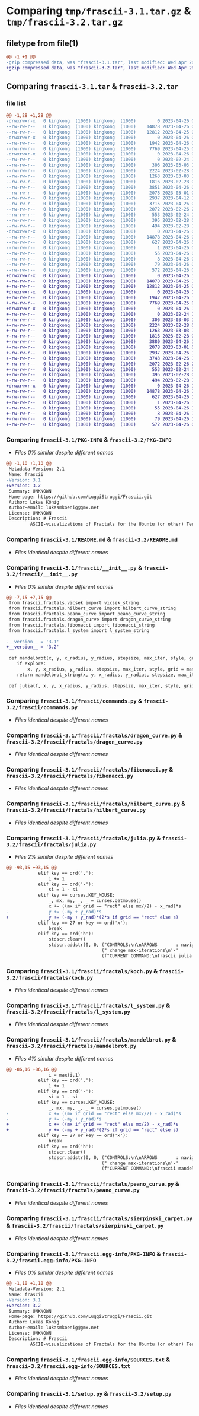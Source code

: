 # Comparing `tmp/frascii-3.1.tar.gz` & `tmp/frascii-3.2.tar.gz`

## filetype from file(1)

```diff
@@ -1 +1 @@
-gzip compressed data, was "frascii-3.1.tar", last modified: Wed Apr 26 08:09:30 2023, max compression
+gzip compressed data, was "frascii-3.2.tar", last modified: Wed Apr 26 12:54:33 2023, max compression
```

## Comparing `frascii-3.1.tar` & `frascii-3.2.tar`

### file list

```diff
@@ -1,28 +1,28 @@
-drwxrwxr-x   0 kingkong  (1000) kingkong  (1000)        0 2023-04-26 08:09:30.832856 frascii-3.1/
--rw-rw-r--   0 kingkong  (1000) kingkong  (1000)    14878 2023-04-26 08:09:30.832856 frascii-3.1/PKG-INFO
--rw-rw-r--   0 kingkong  (1000) kingkong  (1000)    12812 2023-04-25 07:40:51.000000 frascii-3.1/README.md
-drwxrwxr-x   0 kingkong  (1000) kingkong  (1000)        0 2023-04-26 08:09:30.832856 frascii-3.1/frascii/
--rw-rw-r--   0 kingkong  (1000) kingkong  (1000)     1942 2023-04-26 08:09:19.000000 frascii-3.1/frascii/__init__.py
--rw-rw-r--   0 kingkong  (1000) kingkong  (1000)     7769 2023-04-25 07:40:17.000000 frascii-3.1/frascii/commands.py
-drwxrwxr-x   0 kingkong  (1000) kingkong  (1000)        0 2023-04-26 08:09:30.832856 frascii-3.1/frascii/fractals/
--rw-rw-r--   0 kingkong  (1000) kingkong  (1000)        0 2023-02-24 11:27:22.000000 frascii-3.1/frascii/fractals/__init__.py
--rw-rw-r--   0 kingkong  (1000) kingkong  (1000)      306 2023-03-03 18:15:44.000000 frascii-3.1/frascii/fractals/cantor.py
--rw-rw-r--   0 kingkong  (1000) kingkong  (1000)     2224 2023-02-28 08:13:57.000000 frascii-3.1/frascii/fractals/dragon_curve.py
--rw-rw-r--   0 kingkong  (1000) kingkong  (1000)     1263 2023-03-03 18:15:51.000000 frascii-3.1/frascii/fractals/fibonacci.py
--rw-rw-r--   0 kingkong  (1000) kingkong  (1000)     1816 2023-02-28 08:12:17.000000 frascii-3.1/frascii/fractals/hilbert_curve.py
--rw-rw-r--   0 kingkong  (1000) kingkong  (1000)     3851 2023-04-26 08:08:49.000000 frascii-3.1/frascii/fractals/julia.py
--rw-rw-r--   0 kingkong  (1000) kingkong  (1000)     2078 2023-03-01 08:32:48.000000 frascii-3.1/frascii/fractals/koch.py
--rw-rw-r--   0 kingkong  (1000) kingkong  (1000)     2937 2023-04-12 12:34:18.000000 frascii-3.1/frascii/fractals/l_system.py
--rw-rw-r--   0 kingkong  (1000) kingkong  (1000)     3715 2023-04-26 08:09:03.000000 frascii-3.1/frascii/fractals/mandelbrot.py
--rw-rw-r--   0 kingkong  (1000) kingkong  (1000)     2072 2023-02-26 23:51:55.000000 frascii-3.1/frascii/fractals/peano_curve.py
--rw-rw-r--   0 kingkong  (1000) kingkong  (1000)      553 2023-02-24 11:50:58.000000 frascii-3.1/frascii/fractals/sierpinski_carpet.py
--rw-rw-r--   0 kingkong  (1000) kingkong  (1000)      395 2023-02-28 09:01:32.000000 frascii-3.1/frascii/fractals/sierpinski_triangle.py
--rw-rw-r--   0 kingkong  (1000) kingkong  (1000)      494 2023-02-28 14:05:15.000000 frascii-3.1/frascii/fractals/vicsek.py
-drwxrwxr-x   0 kingkong  (1000) kingkong  (1000)        0 2023-04-26 08:09:30.832856 frascii-3.1/frascii.egg-info/
--rw-rw-r--   0 kingkong  (1000) kingkong  (1000)    14878 2023-04-26 08:09:30.000000 frascii-3.1/frascii.egg-info/PKG-INFO
--rw-rw-r--   0 kingkong  (1000) kingkong  (1000)      627 2023-04-26 08:09:30.000000 frascii-3.1/frascii.egg-info/SOURCES.txt
--rw-rw-r--   0 kingkong  (1000) kingkong  (1000)        1 2023-04-26 08:09:30.000000 frascii-3.1/frascii.egg-info/dependency_links.txt
--rw-rw-r--   0 kingkong  (1000) kingkong  (1000)       55 2023-04-26 08:09:30.000000 frascii-3.1/frascii.egg-info/entry_points.txt
--rw-rw-r--   0 kingkong  (1000) kingkong  (1000)        8 2023-04-26 08:09:30.000000 frascii-3.1/frascii.egg-info/top_level.txt
--rw-rw-r--   0 kingkong  (1000) kingkong  (1000)       79 2023-04-26 08:09:30.832856 frascii-3.1/setup.cfg
--rw-rw-r--   0 kingkong  (1000) kingkong  (1000)      572 2023-04-26 07:39:57.000000 frascii-3.1/setup.py
+drwxrwxr-x   0 kingkong  (1000) kingkong  (1000)        0 2023-04-26 12:54:33.170385 frascii-3.2/
+-rw-rw-r--   0 kingkong  (1000) kingkong  (1000)    14878 2023-04-26 12:54:33.170385 frascii-3.2/PKG-INFO
+-rw-rw-r--   0 kingkong  (1000) kingkong  (1000)    12812 2023-04-25 07:40:51.000000 frascii-3.2/README.md
+drwxrwxr-x   0 kingkong  (1000) kingkong  (1000)        0 2023-04-26 12:54:33.170385 frascii-3.2/frascii/
+-rw-rw-r--   0 kingkong  (1000) kingkong  (1000)     1942 2023-04-26 12:54:11.000000 frascii-3.2/frascii/__init__.py
+-rw-rw-r--   0 kingkong  (1000) kingkong  (1000)     7769 2023-04-25 07:40:17.000000 frascii-3.2/frascii/commands.py
+drwxrwxr-x   0 kingkong  (1000) kingkong  (1000)        0 2023-04-26 12:54:33.170385 frascii-3.2/frascii/fractals/
+-rw-rw-r--   0 kingkong  (1000) kingkong  (1000)        0 2023-02-24 11:27:22.000000 frascii-3.2/frascii/fractals/__init__.py
+-rw-rw-r--   0 kingkong  (1000) kingkong  (1000)      306 2023-03-03 18:15:44.000000 frascii-3.2/frascii/fractals/cantor.py
+-rw-rw-r--   0 kingkong  (1000) kingkong  (1000)     2224 2023-02-28 08:13:57.000000 frascii-3.2/frascii/fractals/dragon_curve.py
+-rw-rw-r--   0 kingkong  (1000) kingkong  (1000)     1263 2023-03-03 18:15:51.000000 frascii-3.2/frascii/fractals/fibonacci.py
+-rw-rw-r--   0 kingkong  (1000) kingkong  (1000)     1816 2023-02-28 08:12:17.000000 frascii-3.2/frascii/fractals/hilbert_curve.py
+-rw-rw-r--   0 kingkong  (1000) kingkong  (1000)     3880 2023-04-26 12:53:36.000000 frascii-3.2/frascii/fractals/julia.py
+-rw-rw-r--   0 kingkong  (1000) kingkong  (1000)     2078 2023-03-01 08:32:48.000000 frascii-3.2/frascii/fractals/koch.py
+-rw-rw-r--   0 kingkong  (1000) kingkong  (1000)     2937 2023-04-26 10:11:08.000000 frascii-3.2/frascii/fractals/l_system.py
+-rw-rw-r--   0 kingkong  (1000) kingkong  (1000)     3743 2023-04-26 12:53:19.000000 frascii-3.2/frascii/fractals/mandelbrot.py
+-rw-rw-r--   0 kingkong  (1000) kingkong  (1000)     2072 2023-02-26 23:51:55.000000 frascii-3.2/frascii/fractals/peano_curve.py
+-rw-rw-r--   0 kingkong  (1000) kingkong  (1000)      553 2023-02-24 11:50:58.000000 frascii-3.2/frascii/fractals/sierpinski_carpet.py
+-rw-rw-r--   0 kingkong  (1000) kingkong  (1000)      395 2023-02-28 09:01:32.000000 frascii-3.2/frascii/fractals/sierpinski_triangle.py
+-rw-rw-r--   0 kingkong  (1000) kingkong  (1000)      494 2023-02-28 14:05:15.000000 frascii-3.2/frascii/fractals/vicsek.py
+drwxrwxr-x   0 kingkong  (1000) kingkong  (1000)        0 2023-04-26 12:54:33.170385 frascii-3.2/frascii.egg-info/
+-rw-rw-r--   0 kingkong  (1000) kingkong  (1000)    14878 2023-04-26 12:54:33.000000 frascii-3.2/frascii.egg-info/PKG-INFO
+-rw-rw-r--   0 kingkong  (1000) kingkong  (1000)      627 2023-04-26 12:54:33.000000 frascii-3.2/frascii.egg-info/SOURCES.txt
+-rw-rw-r--   0 kingkong  (1000) kingkong  (1000)        1 2023-04-26 12:54:33.000000 frascii-3.2/frascii.egg-info/dependency_links.txt
+-rw-rw-r--   0 kingkong  (1000) kingkong  (1000)       55 2023-04-26 12:54:33.000000 frascii-3.2/frascii.egg-info/entry_points.txt
+-rw-rw-r--   0 kingkong  (1000) kingkong  (1000)        8 2023-04-26 12:54:33.000000 frascii-3.2/frascii.egg-info/top_level.txt
+-rw-rw-r--   0 kingkong  (1000) kingkong  (1000)       79 2023-04-26 12:54:33.170385 frascii-3.2/setup.cfg
+-rw-rw-r--   0 kingkong  (1000) kingkong  (1000)      572 2023-04-26 07:39:57.000000 frascii-3.2/setup.py
```

### Comparing `frascii-3.1/PKG-INFO` & `frascii-3.2/PKG-INFO`

 * *Files 0% similar despite different names*

```diff
@@ -1,10 +1,10 @@
 Metadata-Version: 2.1
 Name: frascii
-Version: 3.1
+Version: 3.2
 Summary: UNKNOWN
 Home-page: https://github.com/LuggiStruggi/Frascii.git
 Author: Lukas König
 Author-email: lukasmkoenig@gmx.net
 License: UNKNOWN
 Description: # Frascii
         ASCII-visualizations of Fractals for the Ubuntu (or other) Terminal
```

### Comparing `frascii-3.1/README.md` & `frascii-3.2/README.md`

 * *Files identical despite different names*

### Comparing `frascii-3.1/frascii/__init__.py` & `frascii-3.2/frascii/__init__.py`

 * *Files 0% similar despite different names*

```diff
@@ -7,15 +7,15 @@
 from frascii.fractals.vicsek import vicsek_string
 from frascii.fractals.hilbert_curve import hilbert_curve_string
 from frascii.fractals.peano_curve import peano_curve_string
 from frascii.fractals.dragon_curve import dragon_curve_string
 from frascii.fractals.fibonacci import fibonacci_string
 from frascii.fractals.l_system import l_system_string
 
-__version__ = '3.1'
+__version__ = '3.2'
 
 def mandelbrot(x, y, x_radius, y_radius, stepsize, max_iter, style, grid, explore):
 	if explore:
 		x, y, x_radius, y_radius, stepsize, max_iter, style, grid = mandelbrot_explore(x, y, x_radius, y_radius, stepsize, max_iter, style, grid)
 	return mandelbrot_string(x, y, x_radius, y_radius, stepsize, max_iter, style, grid)
 
 def julia(f, x, y, x_radius, y_radius, stepsize, max_iter, style, grid, explore):
```

### Comparing `frascii-3.1/frascii/commands.py` & `frascii-3.2/frascii/commands.py`

 * *Files identical despite different names*

### Comparing `frascii-3.1/frascii/fractals/dragon_curve.py` & `frascii-3.2/frascii/fractals/dragon_curve.py`

 * *Files identical despite different names*

### Comparing `frascii-3.1/frascii/fractals/fibonacci.py` & `frascii-3.2/frascii/fractals/fibonacci.py`

 * *Files identical despite different names*

### Comparing `frascii-3.1/frascii/fractals/hilbert_curve.py` & `frascii-3.2/frascii/fractals/hilbert_curve.py`

 * *Files identical despite different names*

### Comparing `frascii-3.1/frascii/fractals/julia.py` & `frascii-3.2/frascii/fractals/julia.py`

 * *Files 2% similar despite different names*

```diff
@@ -93,15 +93,15 @@
 			elif key == ord('.'):
 				i += 1
 			elif key == ord('-'):
 				si = 1 - si
 			elif key == curses.KEY_MOUSE:
 				_, mx, my, _, _ = curses.getmouse()
 				x += ((mx if grid == "rect" else mx//2) - x_rad)*s
-				y += (-my + y_rad)*s
+				y += (-my + y_rad)*(2*s if grid == "rect" else s)
 			elif key == 27 or key == ord('x'):
 				break
 			elif key == ord('h'):
 				stdscr.clear()
 				stdscr.addstr(0, 0, ("CONTROLS:\n\nARROWS       : navigate complex plane\nPAGE-UP/DOWN : zoom in/out\n',' and '.'  :")+
 									(" change max-iterations\n'-'          : change style\nESC and 'x'  : leave explore mode and print to screen.\n\n")+
 									(f"CURRENT COMMAND:\nfrascii julia -x {x} -y {y} -x_radius {x_rad} -y_radius {y_rad} -stepsize {s}")+
```

### Comparing `frascii-3.1/frascii/fractals/koch.py` & `frascii-3.2/frascii/fractals/koch.py`

 * *Files identical despite different names*

### Comparing `frascii-3.1/frascii/fractals/l_system.py` & `frascii-3.2/frascii/fractals/l_system.py`

 * *Files identical despite different names*

### Comparing `frascii-3.1/frascii/fractals/mandelbrot.py` & `frascii-3.2/frascii/fractals/mandelbrot.py`

 * *Files 4% similar despite different names*

```diff
@@ -86,16 +86,16 @@
 				i = max(i,1)
 			elif key == ord('.'):
 				i += 1
 			elif key == ord('-'):
 				si = 1 - si
 			elif key == curses.KEY_MOUSE:
 				_, mx, my, _, _ = curses.getmouse()
-				x += ((mx if grid == "rect" else mx//2) - x_rad)*s
-				y += (-my + y_rad)*s
+				x += ((mx if grid == "rect" else mx/2) - x_rad)*s
+				y += (-my + y_rad)*(2*s if grid == "rect" else s)
 			elif key == 27 or key == ord('x'):
 				break
 			elif key == ord('h'):
 				stdscr.clear()
 				stdscr.addstr(0, 0, ("CONTROLS:\n\nARROWS       : navigate complex plane\nPAGE-UP/DOWN : zoom in/out\n',' and '.'  :")+
 									(" change max-iterations\n'-'          : change style\nESC and 'x'  : leave explore mode and print to screen.\n\n")+
 									(f"CURRENT COMMAND:\nfrascii mandelbrot -x {x} -y {y} -x_radius {x_rad} -y_radius {y_rad} -stepsize {s}")+
```

### Comparing `frascii-3.1/frascii/fractals/peano_curve.py` & `frascii-3.2/frascii/fractals/peano_curve.py`

 * *Files identical despite different names*

### Comparing `frascii-3.1/frascii/fractals/sierpinski_carpet.py` & `frascii-3.2/frascii/fractals/sierpinski_carpet.py`

 * *Files identical despite different names*

### Comparing `frascii-3.1/frascii.egg-info/PKG-INFO` & `frascii-3.2/frascii.egg-info/PKG-INFO`

 * *Files 0% similar despite different names*

```diff
@@ -1,10 +1,10 @@
 Metadata-Version: 2.1
 Name: frascii
-Version: 3.1
+Version: 3.2
 Summary: UNKNOWN
 Home-page: https://github.com/LuggiStruggi/Frascii.git
 Author: Lukas König
 Author-email: lukasmkoenig@gmx.net
 License: UNKNOWN
 Description: # Frascii
         ASCII-visualizations of Fractals for the Ubuntu (or other) Terminal
```

### Comparing `frascii-3.1/frascii.egg-info/SOURCES.txt` & `frascii-3.2/frascii.egg-info/SOURCES.txt`

 * *Files identical despite different names*

### Comparing `frascii-3.1/setup.py` & `frascii-3.2/setup.py`

 * *Files identical despite different names*


